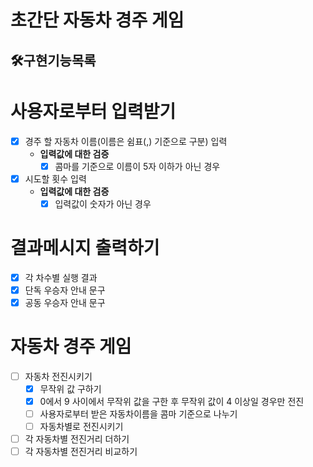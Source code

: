 # 초간단 자동차 경주 게임
## 🛠구현기능목록

# 사용자로부터 입력받기
- [x] 경주 할 자동차 이름(이름은 쉼표(,) 기준으로 구분) 입력
    - **입력값에 대한 검증**
      - [x] 콤마를 기준으로 이름이 5자 이하가 아닌 경우
- [x] 시도할 횟수 입력
  - **입력값에 대한 검증**
    - [x] 입력값이 숫자가 아닌 경우

# 결과메시지 출력하기
- [x] 각 차수별 실행 결과
- [x] 단독 우승자 안내 문구
- [x] 공동 우승자 안내 문구

# 자동차 경주 게임
- [ ] 자동차 전진시키기
  - [x] 무작위 값 구하기
  - [x] 0에서 9 사이에서 무작위 값을 구한 후 무작위 값이 4 이상일 경우만 전진
  - [ ] 사용자로부터 받은 자동차이름을 콤마 기준으로 나누기
  - [ ] 자동차별로 전진시키기

- [ ] 각 자동차별 전진거리 더하기
- [ ] 각 자동차별 전진거리 비교하기
